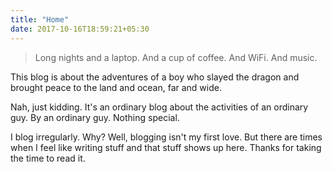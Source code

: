 ```yaml
---
title: "Home"
date: 2017-10-16T18:59:21+05:30
---
```


> Long nights and a laptop. And a cup of coffee. And WiFi. And music.

This blog is about the adventures of a boy who slayed the dragon and brought
peace to the land and ocean, far and wide.

Nah, just kidding. It's an ordinary blog about the activities of an ordinary
guy. By an ordinary guy. Nothing special.

I blog irregularly. Why? Well, blogging isn't my first love. But there are times
when I feel like writing stuff and that stuff shows up here. Thanks for taking 
the time to read it.
